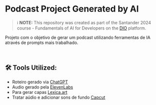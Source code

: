 # Podcast Project Generated by AI

> ℹ️ **NOTE:** This repository was created as part of the Santander 2024 course - Fundamentals of AI for Developers on the [DIO](https://dio.me) platform.

Projeto com o objetivo de gerar um podcast utilizando ferramentas de IA através de prompts mais trabalhado.

<br>


## 🛠️ Tools Utilized:

- Roteiro gerado via [ChatGPT](https://chat.openai.com/)
- Audio gerado pela [ElevenLabs](https://beta.elevenlabs.io/)
- Para gerar capas [Lexica.art](https://lexica.art/)
- Tratar aúdio e adicionar sons de fundo [Capcut](https://www.capcut.com/pt-br/)

<br>

